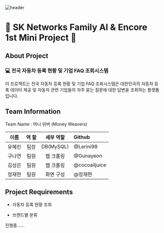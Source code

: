 <!-- ![header](https://capsule-render.vercel.app/api?type=venom&color=gradient&height=300&section=header&text=Money%20Weaver&fontSize=90) -->

![header](https://capsule-render.vercel.app/api?type=waving&color=gradient&customColorList=0,2,2&height=300&section=header&text=Money%20Weaver&fontSize=70)

# 🐣 SK Networks Family AI & Encore 1st Mini Project 🐣

## About Project

### 💻 전국 자동차 등록 현황 및 기업 FAQ 조회시스템

이 프로젝트는 전국 자동차 등록 현황 및 기업 FAQ 조회시스템은 대한민국의 자동차 등록 데이터 제공 및 자동차 관련 기업들의 자주 묻는 질문에 대한 답변을 조회하는 플랫폼입니다.

## Team Information

Team Name : 머니 위버 (Money Weavers)

|  이름  	| 역 할 	| 세부 역할 	|     Github    	|
|:------:	|:-----:	|:---------:	|:------------- 	|
| 유혜린 	| 팀장  	| DB(MySQL) 	| @Lerini98     	|
| 구나연 	| 팀원  	| 웹 크롤링 	| @Gunayeon     	|
| 김성은 	| 팀원  	| 웹 크롤링 	| @cocoailjuice 	|
| 정재현 	| 팀원  	| 화면 구성 	| @정재현       	|


## Project Requirements

* 자동차 등록 현황 조회 

* 브랜드별 분류

진행중......
